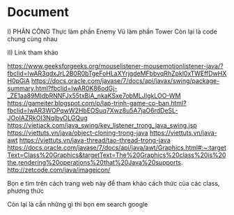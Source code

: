 # Document

I)	  PHÂN CÔNG
  Thực làm phần Enemy
  Vũ làm phần Tower
  Còn lại là code chung cùng nhau


II) Link tham khảo

https://www.geeksforgeeks.org/mouselistener-mousemotionlistener-java/?fbclid=IwAR3qdxJrL2B0R0bTgeFoHLaXYrjgdeMFbbvqRhZpkl0xTWEffDwHXH0pGiA
https://docs.oracle.com/javase/7/docs/api/javax/swing/package-summary.html?fbclid=IwAR0K86odGj-_ZE1aa89MIdbRNNFJx55txBiA_nkaKSxe7obMLJIgkLOO-WM
https://gameiter.blogspot.com/p/lap-trinh-game-co-ban.html?fbclid=IwAR3WOPqwW2HbEOSuq7Xwz8u5A7jaO6rdDeSL-JOoIAZRkOI3NqlbyOLGQug
https://vietjack.com/java_swing/key_listener_trong_java_swing.jsp
https://viettuts.vn/java/object-cloning-trong-java
https://viettuts.vn/java-awt
https://viettuts.vn/java-thread/tao-thread-trong-java
https://docs.oracle.com/javase/7/docs/api/java/awt/Graphics.html#:~:targetText=Class%20Graphics&targetText=The%20Graphics%20class%20is%20the,rendering%20operations%20that%20Java%20supports.
http://zetcode.com/java/imageicon/

Bọn e tìm trên cách trang web này để tham khảo cách thức của các class, phương thức

Còn lại là cần những gì thì bọn em search google
